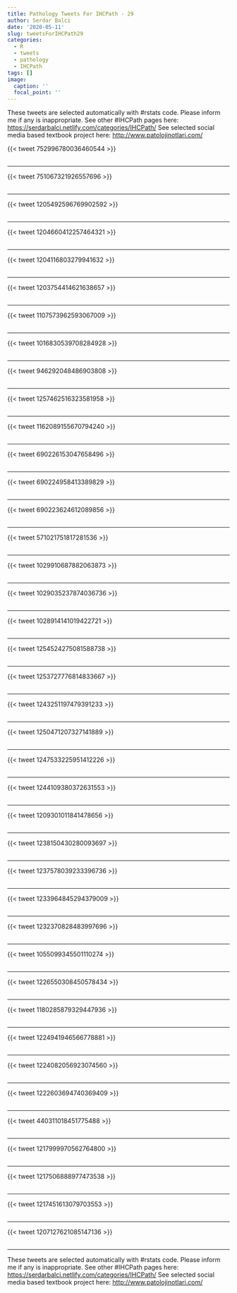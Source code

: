 ```yaml
---
title: Pathology Tweets For IHCPath - 29
author: Serdar Balci
date: '2020-05-11'
slug: tweetsForIHCPath29
categories:
  - R
  - tweets
  - pathology
  - IHCPath
tags: []
image:
  caption: ''
  focal_point: ''
---
```



These tweets are selected automatically with #rstats code. Please inform me if any is inappropriate.
See other #IHCPath pages here: https://serdarbalci.netlify.com/categories/IHCPath/ 
See selected social media based textbook project here: http://www.patolojinotlari.com/

{{< tweet 752996780036460544 >}}
<br>
<br>
<hr>
{{< tweet 751067321926557696 >}}
<br>
<br>
<hr>
{{< tweet 1205492596769902592 >}}
<br>
<br>
<hr>
{{< tweet 1204660412257464321 >}}
<br>
<br>
<hr>
{{< tweet 1204116803279941632 >}}
<br>
<br>
<hr>
{{< tweet 1203754414621638657 >}}
<br>
<br>
<hr>
{{< tweet 1107573962593067009 >}}
<br>
<br>
<hr>
{{< tweet 1016830539708284928 >}}
<br>
<br>
<hr>
{{< tweet 946292048486903808 >}}
<br>
<br>
<hr>
{{< tweet 1257462516323581958 >}}
<br>
<br>
<hr>
{{< tweet 1162089155670794240 >}}
<br>
<br>
<hr>
{{< tweet 690226153047658496 >}}
<br>
<br>
<hr>
{{< tweet 690224958413389829 >}}
<br>
<br>
<hr>
{{< tweet 690223624612089856 >}}
<br>
<br>
<hr>
{{< tweet 571021751817281536 >}}
<br>
<br>
<hr>
{{< tweet 1029910687882063873 >}}
<br>
<br>
<hr>
{{< tweet 1029035237874036736 >}}
<br>
<br>
<hr>
{{< tweet 1028914141019422721 >}}
<br>
<br>
<hr>
{{< tweet 1254524275081588738 >}}
<br>
<br>
<hr>
{{< tweet 1253727776814833667 >}}
<br>
<br>
<hr>
{{< tweet 1243251197479391233 >}}
<br>
<br>
<hr>
{{< tweet 1250471207327141889 >}}
<br>
<br>
<hr>
{{< tweet 1247533225951412226 >}}
<br>
<br>
<hr>
{{< tweet 1244109380372631553 >}}
<br>
<br>
<hr>
{{< tweet 1209301011841478656 >}}
<br>
<br>
<hr>
{{< tweet 1238150430280093697 >}}
<br>
<br>
<hr>
{{< tweet 1237578039233396736 >}}
<br>
<br>
<hr>
{{< tweet 1233964845294379009 >}}
<br>
<br>
<hr>
{{< tweet 1232370828483997696 >}}
<br>
<br>
<hr>
{{< tweet 1055099345501110274 >}}
<br>
<br>
<hr>
{{< tweet 1226550308450578434 >}}
<br>
<br>
<hr>
{{< tweet 1180285879329447936 >}}
<br>
<br>
<hr>
{{< tweet 1224941946566778881 >}}
<br>
<br>
<hr>
{{< tweet 1224082056923074560 >}}
<br>
<br>
<hr>
{{< tweet 1222603694740369409 >}}
<br>
<br>
<hr>
{{< tweet 440311018451775488 >}}
<br>
<br>
<hr>
{{< tweet 1217999970562764800 >}}
<br>
<br>
<hr>
{{< tweet 1217506888977473538 >}}
<br>
<br>
<hr>
{{< tweet 1217451613079703553 >}}
<br>
<br>
<hr>
{{< tweet 1207127621085147136 >}}
<br>
<br>
<hr>


These tweets are selected automatically with #rstats code. Please inform me if any is inappropriate.
See other #IHCPath pages here: https://serdarbalci.netlify.com/categories/IHCPath/ 
See selected social media based textbook project here: http://www.patolojinotlari.com/

